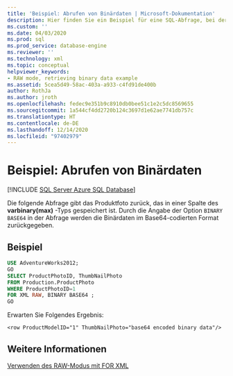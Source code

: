 ```yaml
---
title: 'Beispiel: Abrufen von Binärdaten | Microsoft-Dokumentation'
description: Hier finden Sie ein Beispiel für eine SQL-Abfrage, bei der Binärdaten mithilfe der Optionen RAW und BINARY BASE64 mit der FOR XML-Klausel abgerufen werden.
ms.custom: ''
ms.date: 04/03/2020
ms.prod: sql
ms.prod_service: database-engine
ms.reviewer: ''
ms.technology: xml
ms.topic: conceptual
helpviewer_keywords:
- RAW mode, retrieving binary data example
ms.assetid: 5cea5d49-58ac-403a-a933-c4fd91de400b
author: RothJa
ms.author: jroth
ms.openlocfilehash: fedec9e351b9c8910db0bee51c1e2c5dc8569655
ms.sourcegitcommit: 1a544cf4dd2720b124c3697d1e62ae7741db757c
ms.translationtype: HT
ms.contentlocale: de-DE
ms.lasthandoff: 12/14/2020
ms.locfileid: "97402979"
---
```

# <a name="example-retrieving-binary-data"></a>Beispiel: Abrufen von Binärdaten

[!INCLUDE [SQL Server Azure SQL Database](../../includes/applies-to-version/sql-asdb.md)]

Die folgende Abfrage gibt das Produktfoto zurück, das in einer Spalte des **varbinary(max)** -Typs gespeichert ist. Durch die Angabe der Option `BINARY BASE64` in der Abfrage werden die Binärdaten im Base64-codierten Format zurückgegeben.

## <a name="example"></a>Beispiel

```sql
USE AdventureWorks2012;
GO
SELECT ProductPhotoID, ThumbNailPhoto
FROM Production.ProductPhoto
WHERE ProductPhotoID=1
FOR XML RAW, BINARY BASE64 ;
GO
```

Erwarten Sie Folgendes Ergebnis:

```console
<row ProductModelID="1" ThumbNailPhoto="base64 encoded binary data"/>
```

## <a name="see-also"></a>Weitere Informationen

[Verwenden des RAW-Modus mit FOR XML](../../relational-databases/xml/use-raw-mode-with-for-xml.md)
